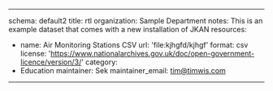 


  
---
schema: default2
title: rtl
organization: Sample Department
notes: This is an example dataset that comes with a new installation of JKAN
resources:
  - name: Air Monitoring Stations CSV
    url: 'file:kjhgfd/kjhgf'
    format: csv
license: 'https://www.nationalarchives.gov.uk/doc/open-government-licence/version/3/'
category:
  - Education
maintainer: Sek 
maintainer_email: tim@timwis.com

---